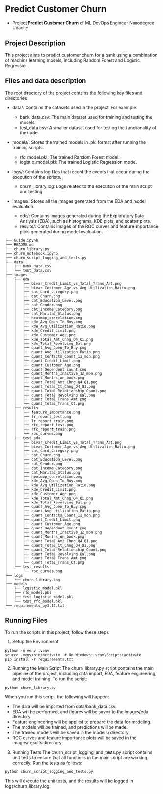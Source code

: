 # Predict Customer Churn

- Project **Predict Customer Churn** of ML DevOps Engineer Nanodegree Udacity

## Project Description
This project aims to predict customer churn for a bank using a combination of machine learning models, including Random Forest and Logistic Regression.

## Files and data description
The root directory of the project contains the following key files and directories:
- data/: Contains the datasets used in the project. For example:

  - bank_data.csv: The main dataset used for training and testing the models.
  - test_data.csv: A smaller dataset used for testing the functionality of the code.

- models/: Stores the trained models in .pkl format after running the training scripts.

  - rfc_model.pkl: The trained Random Forest model.
  - logistic_model.pkl: The trained Logistic Regression model.

- logs/: Contains log files that record the events that occur during the execution of the scripts.

  - churn_library.log: Logs related to the execution of the main script and testing.

- images/: Stores all the images generated from the EDA and model evaluation.

  - eda/: Contains images generated during the Exploratory Data Analysis (EDA), such as histograms, KDE plots, and scatter plots.
  - results/: Contains images of the ROC curves and feature importance plots generated during model evaluation.

```
├── Guide.ipynb
├── README.md
├── churn_library.py
├── churn_notebook.ipynb
├── churn_script_logging_and_tests.py
├── data
│   ├── bank_data.csv
│   └── test_data.csv
├── images
│   ├── eda
│   │   ├── bivar_Credit_Limit_vs_Total_Trans_Amt.png
│   │   ├── bivar_Customer_Age_vs_Avg_Utilization_Ratio.png
│   │   ├── cat_Card_Category.png
│   │   ├── cat_Churn.png
│   │   ├── cat_Education_Level.png
│   │   ├── cat_Gender.png
│   │   ├── cat_Income_Category.png
│   │   ├── cat_Marital_Status.png
│   │   ├── heatmap_correlation.png
│   │   ├── kde_Avg_Open_To_Buy.png
│   │   ├── kde_Avg_Utilization_Ratio.png
│   │   ├── kde_Credit_Limit.png
│   │   ├── kde_Customer_Age.png
│   │   ├── kde_Total_Amt_Chng_Q4_Q1.png
│   │   ├── kde_Total_Revolving_Bal.png
│   │   ├── quant_Avg_Open_To_Buy.png
│   │   ├── quant_Avg_Utilization_Ratio.png
│   │   ├── quant_Contacts_Count_12_mon.png
│   │   ├── quant_Credit_Limit.png
│   │   ├── quant_Customer_Age.png
│   │   ├── quant_Dependent_count.png
│   │   ├── quant_Months_Inactive_12_mon.png
│   │   ├── quant_Months_on_book.png
│   │   ├── quant_Total_Amt_Chng_Q4_Q1.png
│   │   ├── quant_Total_Ct_Chng_Q4_Q1.png
│   │   ├── quant_Total_Relationship_Count.png
│   │   ├── quant_Total_Revolving_Bal.png
│   │   ├── quant_Total_Trans_Amt.png
│   │   └── quant_Total_Trans_Ct.png
│   ├── results
│   │   ├── feature_importance.png
│   │   ├── lr_report_test.png
│   │   ├── lr_report_train.png
│   │   ├── rfc_report_test.png
│   │   ├── rfc_report_train.png
│   │   └── roc_curves.png
│   ├── test_eda
│   │   ├── bivar_Credit_Limit_vs_Total_Trans_Amt.png
│   │   ├── bivar_Customer_Age_vs_Avg_Utilization_Ratio.png
│   │   ├── cat_Card_Category.png
│   │   ├── cat_Churn.png
│   │   ├── cat_Education_Level.png
│   │   ├── cat_Gender.png
│   │   ├── cat_Income_Category.png
│   │   ├── cat_Marital_Status.png
│   │   ├── heatmap_correlation.png
│   │   ├── kde_Avg_Open_To_Buy.png
│   │   ├── kde_Avg_Utilization_Ratio.png
│   │   ├── kde_Credit_Limit.png
│   │   ├── kde_Customer_Age.png
│   │   ├── kde_Total_Amt_Chng_Q4_Q1.png
│   │   ├── kde_Total_Revolving_Bal.png
│   │   ├── quant_Avg_Open_To_Buy.png
│   │   ├── quant_Avg_Utilization_Ratio.png
│   │   ├── quant_Contacts_Count_12_mon.png
│   │   ├── quant_Credit_Limit.png
│   │   ├── quant_Customer_Age.png
│   │   ├── quant_Dependent_count.png
│   │   ├── quant_Months_Inactive_12_mon.png
│   │   ├── quant_Months_on_book.png
│   │   ├── quant_Total_Amt_Chng_Q4_Q1.png
│   │   ├── quant_Total_Ct_Chng_Q4_Q1.png
│   │   ├── quant_Total_Relationship_Count.png
│   │   ├── quant_Total_Revolving_Bal.png
│   │   ├── quant_Total_Trans_Amt.png
│   │   └── quant_Total_Trans_Ct.png
│   └── test_results
│       └── roc_curves.png
├── logs
│   └── churn_library.log
├── models
│   ├── logistic_model.pkl
│   ├── rfc_model.pkl
│   ├── test_logistic_model.pkl
│   └── test_rfc_model.pkl
└── requirements_py3.10.txt
```


## Running Files
To run the scripts in this project, follow these steps:
1. Setup the Environment
```
python -m venv .venv
source .venv/bin/activate  # On Windows: venv\Scripts\activate
pip install -r requirements.txt
```

2. Running the Main Script
The churn_library.py script contains the main pipeline of the project, including data import, EDA, feature engineering, and model training. To run the script:
```
python churn_library.py
```
When you run this script, the following will happen:

* The data will be imported from data/bank_data.csv.
* EDA will be performed, and figures will be saved to the images/eda directory.
* Feature engineering will be applied to prepare the data for modeling.
* The models will be trained, and predictions will be made.
* The trained models will be saved in the models/ directory.
* ROC curves and feature importance plots will be saved in the images/results directory.

3. Running Tests
The churn_script_logging_and_tests.py script contains unit tests to ensure that all functions in the main script are working correctly. Run the tests as follows:
```
python churn_script_logging_and_tests.py
```
This will execute the unit tests, and the results will be logged in logs/churn_library.log.